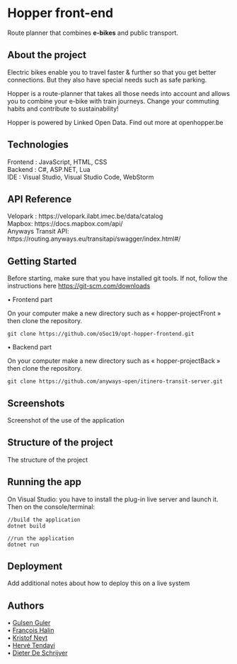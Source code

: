 <h1>Hopper front-end</h1>

Route planner that combines <b>e-bikes</b> and public transport.

<h2>About the project</h2>

Electric bikes enable you to travel faster & further so that you get better connections. But they also have special needs such as safe parking.

Hopper is a route-planner that takes all those needs into account and allows you to combine your e-bike with train journeys. Change your commuting habits and contribute to sustainability!

Hopper is powered by Linked Open Data. Find out more at openhopper.be 

<h2>Technologies</h2>
Frontend : JavaScript, HTML, CSS </br>
Backend : C#, ASP.NET, Lua </br>
IDE : Visual Studio, Visual Studio Code, WebStorm </br>

<h2>API Reference</h2>
Velopark : https://velopark.ilabt.imec.be/data/catalog </br>
Mapbox: https://docs.mapbox.com/api/ </br>
Anyways Transit API: https://routing.anyways.eu/transitapi/swagger/index.html#/ </br>

<h2>Getting Started</h2>

Before starting, make sure that you have installed git tools. If not, follow the instructions here  https://git-scm.com/downloads

•	Frontend part

On your computer make a new directory such as « hopper-projectFront » then clone the repository.
```
git clone https://github.com/oSoc19/opt-hopper-frontend.git
```
•	Backend part

On your computer make a new directory such as « hopper-projectBack » then clone the repository.
```
git clone https://github.com/anyways-open/itinero-transit-server.git
```

<h2>Screenshots</h2>

Screenshot of the use of the application

<h2>Structure of the project</h2>

The structure of the project


<h2>Running the app</h2>
On Visual Studio: you have to install the plug-in live server and launch it.
Then on the console/terminal:

```
//build the application
dotnet build
```

```
//run the application
dotnet run
```



<h2>Deployment</h2>

Add additional notes about how to deploy this on a live system

<h2>Authors</h2>

•	[Gulsen Guler](https://github.com/gulsenguler) </br>
•	[François Halin](https://github.com/fhalin) </br>
•	[Kristof Neyt](https://github.com/Fizz55) </br>
•	[Hervé Tendayi](https://github.com/HerveKurtis) </br>
•	[Dieter De Schrijver](https://github.com/https://github.com/DieterDeSchrijver) </br>




